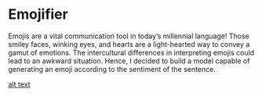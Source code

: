 # Emojifier
Emojis are a vital communication tool in today’s millennial language! Those smiley faces, winking eyes, and hearts are a light-hearted way to convey a gamut of emotions. The intercultural differences in interpreting emojis could lead to an awkward situation. Hence, I decided to build a model capable of generating an emoji according to the sentiment of the sentence.

[alt text](https://github.com/rodeketan/Emojifier/Screen_Shots/S1.png)
